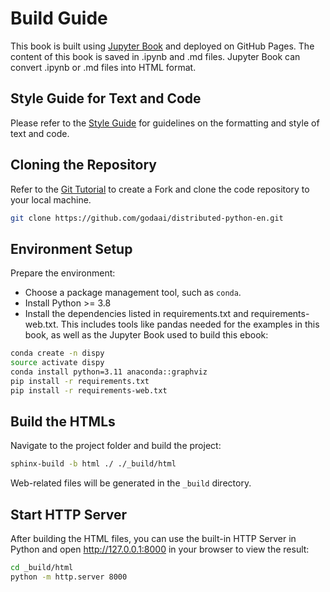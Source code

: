 # Build Guide

This book is built using [Jupyter Book](https://jupyterbook.org/) and deployed on GitHub Pages. The content of this book is saved in .ipynb and .md files. Jupyter Book can convert .ipynb or .md files into HTML format.

## Style Guide for Text and Code

Please refer to the [Style Guide](style.md) for guidelines on the formatting and style of text and code.

## Cloning the Repository

Refer to the [Git Tutorial](https://git-scm.com/book/en/v2/Distributed-Git-Contributing-to-a-Project) to create a Fork and clone the code repository to your local machine.

```bash
git clone https://github.com/godaai/distributed-python-en.git
```

## Environment Setup

Prepare the environment:

* Choose a package management tool, such as `conda`.
* Install Python >= 3.8
* Install the dependencies listed in requirements.txt and requirements-web.txt. This includes tools like pandas needed for the examples in this book, as well as the Jupyter Book used to build this ebook:

```bash
conda create -n dispy
source activate dispy
conda install python=3.11 anaconda::graphviz
pip install -r requirements.txt
pip install -r requirements-web.txt
```

## Build the HTMLs

Navigate to the project folder and build the project:

```bash
sphinx-build -b html ./ ./_build/html
```

Web-related files will be generated in the `_build` directory.

## Start HTTP Server

After building the HTML files, you can use the built-in HTTP Server in Python and open http://127.0.0.1:8000 in your browser to view the result:

```bash
cd _build/html
python -m http.server 8000
```